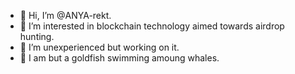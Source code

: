 - 👋 Hi, I’m @ANYA-rekt.
- 👀 I’m interested in blockchain technology aimed towards airdrop hunting.
- 🌱 I’m unexperienced but working on it.
- 💞️ I am but a goldfish swimming amoung whales.


<!---
ANYA-rekt/ANYA-rekt is a ✨ special ✨ repository because its `README.md` (this file) appears on your GitHub profile.
You can click the Preview link to take a look at your changes.
--->

